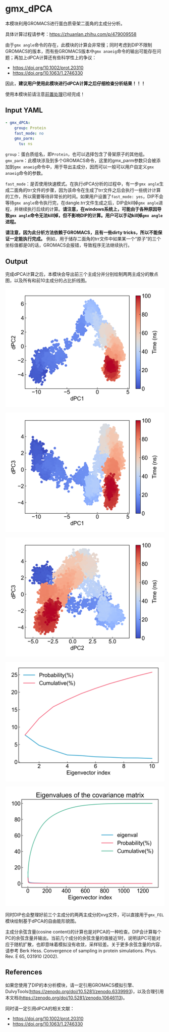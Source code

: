 # gmx_dPCA

本模块利用GROMACS进行蛋白质骨架二面角的主成分分析。

具体计算过程请参考：https://zhuanlan.zhihu.com/p/479009558

由于`gmx angle`命令的存在，此模块的计算会非常慢；同时考虑到DIP不限制GROMACS的版本，而有些GROMACS版本中`gmx anaeig`命令的输出可能存在问题；再加上dPCA计算还有些科学性上的争议：
- https://doi.org/10.1002/prot.20310
- https://doi.org/10.1063/1.2746330

因此，**建议用户使用此模块进行dPCA计算之后仔细检查分析结果！！！**

使用本模块前请注意[前置处理](https://duivyprocedures-docs.readthedocs.io/en/latest/Framework.html#id7)已经完成！

## Input YAML

```yaml
- gmx_dPCA:
    group: Protein
    fast_mode: no
    gmx_parm:
      tu: ns
```

`group`：蛋白质组名，即`Protein`，也可以选择包含了骨架原子的其他组。
`gmx_parm`：此模块涉及到多个GROMACS命令，这里的gmx_parm参数只会被添加到`gmx anaeig`命令中，用于导出主成分，因而可以一般可以用户自定义`gmx anaeig`命令的参数。

`fast_mode`：是否使用快速模式。在执行dPCA分析的过程中，有一步`gmx angle`生成二面角的trr文件的步骤，因为该命令在生成了trr文件之后会执行一些统计计算的工作，所以需要等待非常长的时间。如果用户设置了`fast_mode: yes`，DIP不会等待`gmx angle`命令执行完，在dangle.trr文件生成之后，DIP会kill掉`gmx angle`进程，并继续执行后续的计算。**请注意，在windows系统上，可能由于各种原因导致`gmx angle`命令无法kill掉，但不影响DIP的计算。用户可以手动kill掉`gmx angle`进程。**

**请注意，因为此分析方法依赖于GROMACS，且有一些dirty tricks，所以不能保证一定能执行完成。** 例如，用于储存二面角的trr文件中如果某一个“原子”的三个坐标值都是0的话，GROMACS会报错，导致程序无法继续执行。


## Output

完成dPCA计算之后，本模块会导出前三个主成分并分别绘制两两主成分的散点图，以及所有和前10主成分的占比折线图。

![gmx_dPCA_dpc12](static/gmx_dPCA_dpc12_scatter.png)

![gmx_dPCA_dpc13](static/gmx_dPCA_dpc13_scatter.png)

![gmx_dPCA_dpc23](static/gmx_dPCA_dpc23_scatter.png)

![gmx_dPCA_10](static/gmx_dPCA_eigenval_probability_first_10.png)

![gmx_dPCA_all](static/gmx_dPCA_eigenval_probability.png)

同时DIP也会整理好前三个主成分的两两主成分的xvg文件，可以直接用于`gmx_FEL`模块绘制基于dPCA的自由能形貌图。

主成分余弦含量(cosine content)的计算也是对PCA的一种检查。DIP会计算每个PC的余弦含量并输出。当前几个成分的余弦含量的值接近1时，说明该PC可能对应于随机扩散，也即意味着模拟没有收敛，采样较差。关于更多余弦含量的内容，请参考 Berk Hess. Convergence of sampling in protein simulations. Phys. Rev. E 65, 031910 (2002).


## References

如果您使用了DIP的本分析模块，请一定引用GROMACS模拟引擎、DuIvyTools(https://zenodo.org/doi/10.5281/zenodo.6339993)，以及合理引用本文档(https://zenodo.org/doi/10.5281/zenodo.10646113)。

同时请一定引用dPCA的相关文献：
- https://doi.org/10.1002/prot.20310
- https://doi.org/10.1063/1.2746330
